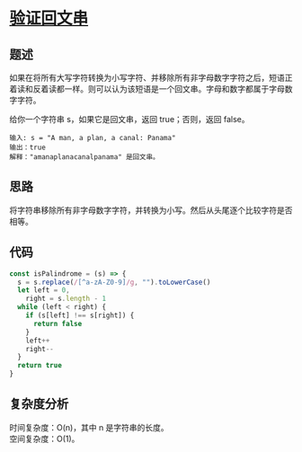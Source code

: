 # [验证回文串](https://leetcode.cn/problems/valid-palindrome/)

## 题述

如果在将所有大写字符转换为小写字符、并移除所有非字母数字字符之后，短语正着读和反着读都一样。则可以认为该短语是一个回文串。字母和数字都属于字母数字字符。

给你一个字符串 s，如果它是回文串，返回 true；否则，返回 false。

```
输入: s = "A man, a plan, a canal: Panama"
输出：true
解释："amanaplanacanalpanama" 是回文串。
```

## 思路

将字符串移除所有非字母数字字符，并转换为小写。然后从头尾逐个比较字符是否相等。

## 代码

```javascript
const isPalindrome = (s) => {
  s = s.replace(/[^a-zA-Z0-9]/g, "").toLowerCase()
  let left = 0,
    right = s.length - 1
  while (left < right) {
    if (s[left] !== s[right]) {
      return false
    }
    left++
    right--
  }
  return true
}
```

## 复杂度分析

时间复杂度：O(n)，其中 n 是字符串的长度。  
空间复杂度：O(1)。
